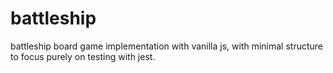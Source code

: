 # battleship

battleship board game implementation with vanilla js, with minimal structure to focus purely on testing with jest.
